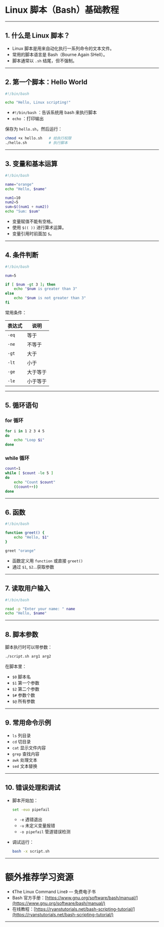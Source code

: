 

# Linux 脚本（Bash）基础教程

---

## 1. 什么是 Linux 脚本？

* Linux 脚本是用来自动化执行一系列命令的文本文件。
* 常用的脚本语言是 Bash（Bourne Again SHell）。
* 脚本通常以 `.sh` 结尾，但不强制。

---

## 2. 第一个脚本：Hello World

```bash
#!/bin/bash

echo "Hello, Linux scripting!"
```

* `#!/bin/bash` ：告诉系统用 bash 来执行脚本
* `echo` ：打印输出

保存为 `hello.sh`，然后运行：

```bash
chmod +x hello.sh   # 给执行权限
./hello.sh          # 执行脚本
```

---

## 3. 变量和基本运算

```bash
#!/bin/bash

name="orange"
echo "Hello, $name"

num1=10
num2=5
sum=$((num1 + num2))
echo "Sum: $sum"
```

* 变量赋值不能有空格。
* 使用 `$(( ))` 进行算术运算。
* 变量引用时前面加 `$`。

---

## 4. 条件判断

```bash
#!/bin/bash

num=5

if [ $num -gt 3 ]; then
    echo "$num is greater than 3"
else
    echo "$num is not greater than 3"
fi
```

常用条件：

| 表达式   | 说明   |
| ----- | ---- |
| `-eq` | 等于   |
| `-ne` | 不等于  |
| `-gt` | 大于   |
| `-lt` | 小于   |
| `-ge` | 大于等于 |
| `-le` | 小于等于 |

---

## 5. 循环语句

### for 循环

```bash
for i in 1 2 3 4 5
do
    echo "Loop $i"
done
```

### while 循环

```bash
count=1
while [ $count -le 5 ]
do
    echo "Count $count"
    ((count++))
done
```

---

## 6. 函数

```bash
#!/bin/bash

function greet() {
    echo "Hello, $1"
}

greet "orange"
```

* 函数定义用 `function` 或直接 `greet()`
* 通过 `$1`, `$2`...获取参数

---

## 7. 读取用户输入

```bash
#!/bin/bash

read -p "Enter your name: " name
echo "Hello, $name"
```

---

## 8. 脚本参数

脚本执行时可以带参数：

```bash
./script.sh arg1 arg2
```

在脚本里：

* `$0` 脚本名
* `$1` 第一个参数
* `$2` 第二个参数
* `$#` 参数个数
* `$@` 所有参数

---

## 9. 常用命令示例

* `ls` 列目录
* `cd` 切目录
* `cat` 显示文件内容
* `grep` 查找内容
* `awk` 处理文本
* `sed` 文本替换

---

## 10. 错误处理和调试

* 脚本开始加：

  ```bash
  set -euo pipefail
  ```

  * `-e` 遇错退出
  * `-u` 未定义变量报错
  * `-o pipefail` 管道错误检测

* 调试运行：

  ```bash
  bash -x script.sh
  ```

---

# 额外推荐学习资源

* 《The Linux Command Line》 — 免费电子书
* Bash 官方手册：[https://www.gnu.org/software/bash/manual/](https://www.gnu.org/software/bash/manual/)
* 在线教程：[https://ryanstutorials.net/bash-scripting-tutorial/](https://ryanstutorials.net/bash-scripting-tutorial/)

---
